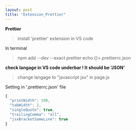 ```yaml
---
layout: post
title: "Extension_Prettier"
---
```


**Prettier**

> install 'prettier' extension in VS code

In terminal

> npm add --dev --exact prettier
> echo {}>.prettierrc.json

**check langage in VS code underbar ! It should be 'JSON'**

> change langage to "javascript jsx" in page.js

Setting in '.prettierrc.json' file

```ts
{
  "printWidth": 100,
  "tabWidth": 2,
  "singleQuote": true,
  "trailingComma": "all",
  "jsxBracketSameLine": true
}
```
